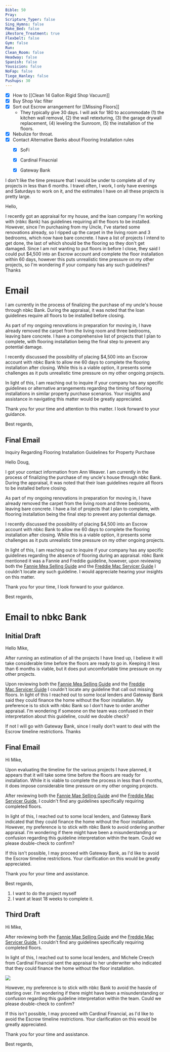 ```yaml
---
Bible: 50
Pray: 
Scripture_Typer: false
Sing_Hymns: false
Make_Bed: false
iRestore_Treatment: true
Flexbelt: false
Gym: false
Run: 
Clean_Room: false
Headway: false
Spanish: false
Yousicion: false
NoFap: false
Tiege_Hanley: false
Pushups: 30
---
```

- [x] How to [[Clean 14 Gallon Rigid Shop Vacuum]]
- [x] Buy Shop Vac filter
- [x] Sort out Escrow arrangement for [[Missing Floors]]
	- They typically give 30 days. I will ask for 180 to accommodate (1) the kitchen wall removal, (2) the wall retexturing, (3) the garage drywall replacement, (4) leveling the Sunroom, (5) the installation of the floors.
- [x] Nebulize for throat.
- [x] Contact Alternative Banks about Flooring Installation rules
	- [x] SoFi
	- [x] Cardinal Finacnial
	- [x] Gateway Bank


I don't like the time pressure that I would be under to complete all of my projects in less than 6 months. I travel often, I work, I only have evenings and Saturdays to work on it, and the estimates I have on all these projects is pretty large. 

Hello,

I recently got an appraisal for my house, and the loan company I'm working with (nbkc Bank) has guidelines requiring all the floors to be installed. However, since I'm purchasing from my Uncle, I've started some renovations already, so I ripped up the carpet in the living room and 3 bedrooms, which now have bare concrete. I have a list of projects I intend to get done, the last of which should be the flooring so they don't get damaged. Since I am not wanting to put floors in before I close, they said I could put $4,500 into an Escrow account and complete the floor installation within 60 days, however this puts unrealistic time pressure on my other projects, so I'm wondering if your company has any such guidelines? Thanks

# Email

I am currently in the process of finalizing the purchase of my uncle's house through nbkc Bank. During the appraisal, it was noted that the loan guidelines require all floors to be installed before closing.

As part of my ongoing renovations in preparation for moving in, I have already removed the carpet from the living room and three bedrooms, leaving bare concrete. I have a comprehensive list of projects that I plan to complete, with flooring installation being the final step to prevent any potential damage.

I recently discussed the possibility of placing $4,500 into an Escrow account with nbkc Bank to allow me 60 days to complete the flooring installation after closing. While this is a viable option, it presents some challenges as it puts unrealistic time pressure on my other ongoing projects.

In light of this, I am reaching out to inquire if your company has any specific guidelines or alternative arrangements regarding the timing of flooring installations in similar property purchase scenarios. Your insights and assistance in navigating this matter would be greatly appreciated.

Thank you for your time and attention to this matter. I look forward to your guidance.

Best regards,

## Final Email

Inquiry Regarding Flooring Installation Guidelines for Property Purchase

Hello Doug,

I got your contact information from Ann Weaver. I am currently in the process of finalizing the purchase of my uncle's house through nbkc Bank. During the appraisal, it was noted that their loan guidelines require all floors to be installed before closing.  

As part of my ongoing renovations in preparation for moving in, I have already removed the carpet from the living room and three bedrooms, leaving bare concrete. I have a list of projects that I plan to complete, with flooring installation being the final step to prevent any potential damage.  

I recently discussed the possibility of placing $4,500 into an Escrow account with nbkc Bank to allow me 60 days to complete the flooring installation after closing. While this is a viable option, it presents some challenges as it puts unrealistic time pressure on my other ongoing projects.  

In light of this, I am reaching out to inquire if your company has any specific guidelines regarding the absence of flooring during an appraisal. nbkc Bank mentioned it was a Fannie and Freddie guideline, however, upon reviewing both the [Fannie Mea Selling Guide](https://selling-guide.fanniemae.com/Selling-Guide/Origination-through-Closing/Subpart-B4-Underwriting-Property/Chapter-B4-1-Property-Assessment-and-Valuation/Section-B4-1-2-Documentation-Standards/1032991871/B4-1-2-05-Requirements-for-Verifying-Completion-and-Postponed-Improvements-03-01-2023.htm) and the [Freddie Mac Servicer Guide](https://guide.freddiemac.com/app/guide/section/5605.5) I couldn't locate any such guideline. I would appreciate hearing your insights on this matter.  

Thank you for your time, I look forward to your guidance.  

Best regards,

# Email to nbkc Bank

## Initial Draft

Hello Mike,

After running an estimation of all the projects I have lined up, I believe it will take considerable time before the floors are ready to go in. Keeping it less than 6 months is viable, but it does put uncomfortable time pressure on my other projects.

Upon reviewing both the [Fannie Mea Selling Guide](https://selling-guide.fanniemae.com/Selling-Guide/Origination-through-Closing/Subpart-B4-Underwriting-Property/Chapter-B4-1-Property-Assessment-and-Valuation/Section-B4-1-2-Documentation-Standards/1032991871/B4-1-2-05-Requirements-for-Verifying-Completion-and-Postponed-Improvements-03-01-2023.htm) and the [Freddie Mac Servicer Guide](https://guide.freddiemac.com/app/guide/section/5605.5) I couldn't locate any guideline that call out missing floors. In light of this I reached out to some local lenders and Gateway Bank said they could finance the home without the floor installation. My preference is to stick with nbkc Bank so I don't have to order another appraisal. I'm wondering if someone on the team was confused in their interpretation about this guideline, could we double check?

If not I will go with Gateway Bank, since I really don't want to deal with the Escrow timeline restrictions. Thanks

## Final Email

Hi Mike,

Upon evaluating the timeline for the various projects I have planned, it appears that it will take some time before the floors are ready for installation. While it is viable to complete the process in less than 6 months, it does impose considerable time pressure on my other ongoing projects.

After reviewing both the [Fannie Mae Selling Guide](https://selling-guide.fanniemae.com/Selling-Guide/Origination-through-Closing/Subpart-B4-Underwriting-Property/Chapter-B4-1-Property-Assessment-and-Valuation/Section-B4-1-2-Documentation-Standards/1032991871/B4-1-2-05-Requirements-for-Verifying-Completion-and-Postponed-Improvements-03-01-2023.htm) and the [Freddie Mac Servicer Guide](https://guide.freddiemac.com/app/guide/section/5605.5), I couldn't find any guidelines specifically requiring completed floors.

In light of this, I reached out to some local lenders, and Gateway Bank indicated that they could finance the home without the floor installation. However, my preference is to stick with nbkc Bank to avoid ordering another appraisal. I'm wondering if there might have been a misunderstanding or confusion regarding this guideline interpretation within the team. Could we please double-check to confirm?

If this isn't possible, I may proceed with Gateway Bank, as I'd like to avoid the Escrow timeline restrictions. Your clarification on this would be greatly appreciated.

Thank you for your time and assistance.

Best regards,

1. I want to do the project myself
2. I want at least 18 weeks to complete it.
## Third Draft

Hi Mike,

After reviewing both the [Fannie Mae Selling Guide](https://selling-guide.fanniemae.com/Selling-Guide/Origination-through-Closing/Subpart-B4-Underwriting-Property/Chapter-B4-1-Property-Assessment-and-Valuation/Section-B4-1-2-Documentation-Standards/1032991871/B4-1-2-05-Requirements-for-Verifying-Completion-and-Postponed-Improvements-03-01-2023.htm) and the [Freddie Mac Servicer Guide](https://guide.freddiemac.com/app/guide/section/5605.5), I couldn't find any guidelines specifically requiring completed floors.

In light of this, I reached out to some local lenders, and Michele Creech from Cardinal Financial sent the appraisal to her underwriter who indicated that they could finance the home without the floor installation.

![](https://i.imgur.com/DDrcz74.png)

However, my preference is to stick with nbkc Bank to avoid the hassle of starting over. I'm wondering if there might have been a misunderstanding or confusion regarding this guideline interpretation within the team. Could we please double-check to confirm?

If this isn't possible, I may proceed with Cardinal Financial, as I'd like to avoid the Escrow timeline restrictions. Your clarification on this would be greatly appreciated.

Thank you for your time and assistance.

Best regards,